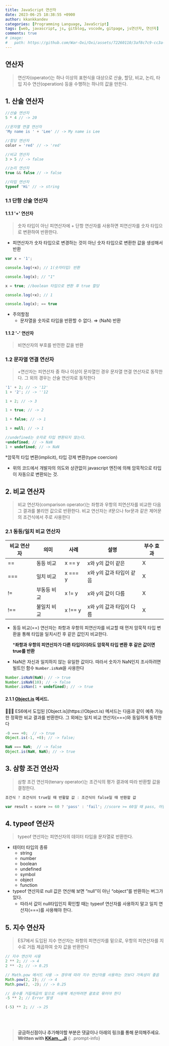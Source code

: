 ```yaml
---
title: JavaScript 연산자
date: 2023-06-25 18:38:55 +0900
author: kkankkandev
categories: [Programming Language, JavaScript]
tags: [web, javascript, js, gitblog, vscode, gitpage, js연산자, 연산자]     # TAG names should always be lowercase
comments: true
# image:
#   path: https://github.com/War-Oxi/Oxi/assets/72260110/3af8c7c9-cc3a-4fed-84d5-c736bad8ba53
---
```


## 연산자

> 연산자(operator)는 하나 이상의 표현식을 대상으로 산술, 할당, 비교, 논리, 타입 지수 연산(operation) 등을 수행하는 하나의 값을 만든다.
> 

## 1. 산술 연산자

```jsx
//산술 연산자
5 * 4 // -> 20

//문자열 연결 연산자
'My name is ' + 'Lee' // -> My name is Lee

//할당 연산자
color = 'red' // -> 'red'

//비교 연산자
3 > 5 // -> false

//논리 연산자
true && false // -> false

//타입 연산자
typeof 'Hi' // -> string
```

### 1.1 단항 산술 연산자

#### 1.1.1 '+' 연산자

> 숫자 타입이 아닌 피연산자에 + 단항 연산자를 사용하면 피연산자를 숫자 타입으로 변환하여 반환한다.

* 피연산자가 숫자 타입으로 변경하는 것이 아닌 숫자 타입으로 변환한 값을 생성해서 반환
> 

```jsx
var x = '1';

console.log(+x); // 1(숫자타입) 반환

console.log(x); // "1"

x = true; //boolean 타입으로 변환 후 true 할당

console.log(+x); // 1

console.log(x); == true
```

- 주의할점
    - 문자열을 숫자로 타입을 반환할 수 없다. ⇒ (NaN) 반환

#### 1.1.2 '-' 연산자

> 비연산자의 부호를 반전한 값을 반환
> 

### 1.2 문자열 연결 연산자

> +연산자는 피연산자 중 하나 이상이 문자열인 경우 문자열 연결 연산자로 동작한다. 
그 외의 경우는 산술 연산자로 동작한다
> 

```jsx
'1' + 2; // -> '12'
1 + '2'; // -> ''12

1 + 2; // -> 3

1 + true; // -> 2

1 + false; // -> 1

1 + null; // -> 1

//undefined는 숫자로 타입 변환되지 않는다.
+undefined; // -> NaN
1 + undefined; // -> NaN
```

*암묵적 타입 변환(implicit), 타입 강제 변환(type coercion)

- 위의 코드에서 개발자의 의도와 상관없이 javascript 엔진에 의해 암묵적으로 타입이 자동으로 변환되는 것.

## 2. 비교 연산자

> 비교 연산자(comparison operator)는 좌항과 우항의 피연산자를 비교한 다음 그 결과를 불리언 값으로 반환한다. 비교 연산자는 if문으나 for문과 같은 제어문의 조건식에서 주로 사용한다
> 

### 2.1 동등/일치 비교 연산자

| 비교 연산자 | 의미 | 사례 | 설명 | 부수 효과 |
| --- | --- | --- | --- | --- |
| == | 동등 비교 | x == y | x와 y의 값이 같은 | X |
| === | 일치 비교 | x === y | x와 y의 값과 타입이 같음 | X |
| != | 부동등 비교 | x != y | x와 y의 값이 다름 | X |
| !== | 불일치 비교 | x !== y | x와 y의 값과 타입이 다름 | X |
- 동등 비교(==) 연산자는 좌항과 우항의 피연산자를 비교할 때 먼저 암묵적 타입 변환을 통해 타입을 일치시킨 후 같은 값인지 비교한다.
    
    ***좌항과 우항의 피연산자가 다른 타입이더라도 암묵적 타입 변환 후 같은 값이면 true를 반환**
    
- NaN은 자신과 일치하지 않는 유일한 값이다. 따라서 숫자가 NaN인지 조사하려면 빌트인 함수 `Number.isNaN`을 사용한다

```jsx
Number.isNaN(NaN); // -> true
Number.isNaN(10); // -> false
Number.isNan(1 + undefined); // -> true
```

#### 2.1.1 [Object.is](https://Object.is) 메서드.

<aside>
👨🏽‍🦯 ES6에서 도입된 [Object.is](https://Object.is) 메서드는 다음과 같이 예측 가능한 정확한 비교 결과를 반환한다.
그 외에는 일치 비교 연산자(===)와 동일하게 동작한다

</aside>

```jsx
-0 === +0;  // -> true
Object.is(-1, +0); // -> false;

NaN === NaN;  // -> false
Object.is(NaN, NaN); // -> true
```

## 3. 삼항 조건 연산자

> 삼항 조건 연산자(tenary operator)는 조건식의 평가 결과에 따라 반환할 값을 결정한다.
> 

```jsx
조건식 ? 조건식이 true일 때 반활할 값 : 조건식이 false일 때 반환할 값

var result = score >= 60 ? 'pass' : 'fail'; //score >= 60일 때 pass, 아닐 때 fail
```

## 4. typeof 연산자

> typeof 연산자는 피연산자의 데이터 타입을 문자열로 반환한다.
> 
- 테이터 타입의 종류
    - string
    - number
    - boolean
    - undefined
    - symbol
    - object
    - function
- typeof 연산자로 null 값은 연산해 보면 “null”이 아닌 “object”를 반환하는 버그가 있다.
    - 따라서 값이 null타입인지 확인할 때는 typeof 연산자를 사용하지 말고 일치 연산자(===)를 사용해야 한다.

## 5. 지수 연산자

> ES7에서 도입된 지수 연산자는 좌항의 피연산자를 밑으로, 우항의 피연산자를 지수로 거듭 제곱하여 숫자 값을 반환한다
> 

```jsx
// 지수 연산자 사용
2 ** 2; // -> 4
2 ** -2; // -> 0.25

// Math.pow 메서드 사용 -> 경우에 따라 지수 연산자를 사용하는 것보다 가독성이 좋음
Math.pow(2, 2); // -> 4
Math.pow(2, -2); // -> 0.25

// 음수를 거듭제곱의 밑으로 사용해 계산하려면 괄호로 묶어야 한다
-5 ** 2; // Error 발생

(-5) ** 2; // -> 25
```

<br><br>

> **궁금하신점이나 추가해야할 부분은 댓글이나 아래의 링크를 통해 문의해주세요.**  
> **Written with [KKam.\_\.Ji](https://www.instagram.com/kkam._.ji/)**
{: .prompt-info}